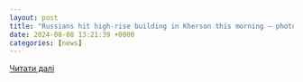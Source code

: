 ```yaml
---
layout: post
title: "Russians hit high-rise building in Kherson this morning – photos | Ukrainska Pravda"
date: 2024-08-08 13:21:39 +0000
categories: [news]
---
```


[Читати далі](https://www.pravda.com.ua/eng/news/2024/08/8/7469447/)
